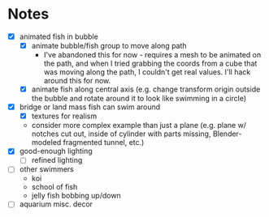 # Notes

- [x] animated fish in bubble
  - [x] animate bubble/fish group to move along path
    - I've abandoned this for now - requires a mesh to be animated on the path, and when I tried grabbing the coords from a cube that was moving along the path, I couldn't get real values. I'll hack around this for now.
  - [x] animate fish along central axis (e.g. change transform origin outside the bubble and rotate around it to look like swimming in a circle)
- [x] bridge or land mass fish can swim around
  - [x] textures for realism
  - consider more complex example than just a plane (e.g. plane w/ notches cut out, inside of cylinder with parts missing, Blender-modeled fragmented tunnel, etc.)
- [x] good-enough lighting
  - [ ] refined lighting
- [ ] other swimmers
  - koi
  - school of fish
  - jelly fish bobbing up/down
- [ ] aquarium misc. decor
